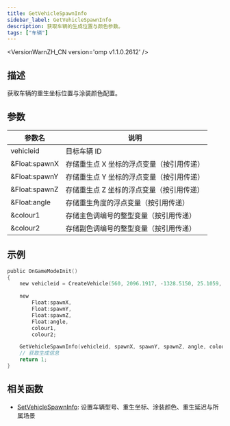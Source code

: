 ```yaml
---
title: GetVehicleSpawnInfo
sidebar_label: GetVehicleSpawnInfo
description: 获取车辆的生成位置与颜色参数。
tags: ["车辆"]
---
```


<VersionWarnZH_CN version='omp v1.1.0.2612' />

## 描述

获取车辆的重生坐标位置与涂装颜色配置。

## 参数

| 参数名        | 说明                                      |
| ------------- | ----------------------------------------- |
| vehicleid     | 目标车辆 ID                               |
| &Float:spawnX | 存储重生点 X 坐标的浮点变量（按引用传递） |
| &Float:spawnY | 存储重生点 Y 坐标的浮点变量（按引用传递） |
| &Float:spawnZ | 存储重生点 Z 坐标的浮点变量（按引用传递） |
| &Float:angle  | 存储重生角度的浮点变量（按引用传递）      |
| &colour1      | 存储主色调编号的整型变量（按引用传递）    |
| &colour2      | 存储副色调编号的整型变量（按引用传递）    |

## 示例

```c
public OnGameModeInit()
{
    new vehicleid = CreateVehicle(560, 2096.1917, -1328.5150, 25.1059, 0.0000, 6, 0, 100);

    new
        Float:spawnX,
        Float:spawnY,
        Float:spawnZ,
        Float:angle,
        colour1,
        colour2;

    GetVehicleSpawnInfo(vehicleid, spawnX, spawnY, spawnZ, angle, colour1, colour2);
    // 获取生成信息
    return 1;
}
```

## 相关函数

- [SetVehicleSpawnInfo](SetVehicleSpawnInfo): 设置车辆型号、重生坐标、涂装颜色、重生延迟与所属场景
